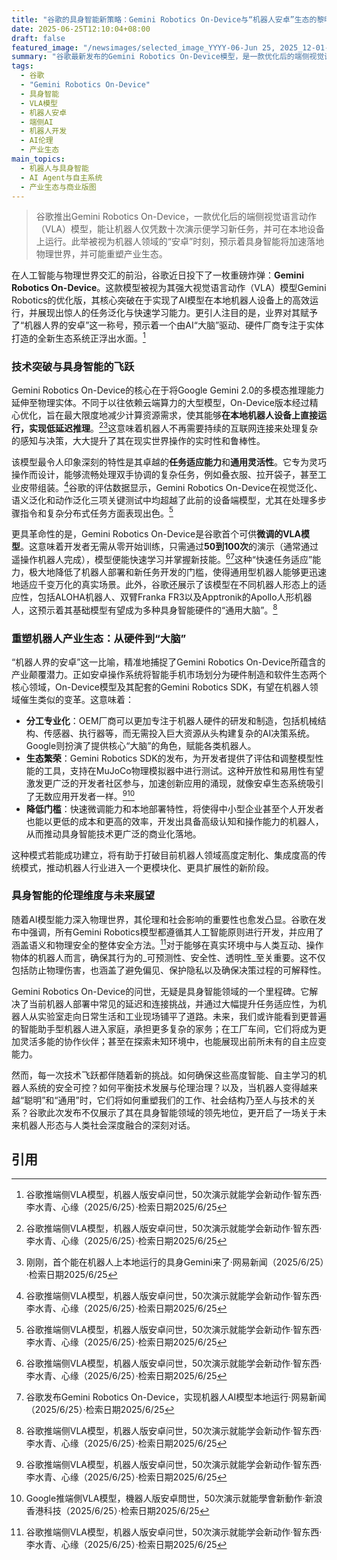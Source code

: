 ```yaml
---
title: "谷歌的具身智能新策略：Gemini Robotics On-Device与“机器人安卓”生态的黎明"
date: 2025-06-25T12:10:04+08:00
draft: false
featured_image: "/newsimages/selected_image_YYYY-06-Jun 25, 2025_12-01-44-628.jpg"
summary: "谷歌最新发布的Gemini Robotics On-Device模型，是一款优化后的端侧视觉语言动作（VLA）模型，它能在本地机器人设备上运行，只需50-100次演示即可学会新任务，极大提升了机器人执行复杂灵巧操作的效率和泛化能力。此举被誉为机器人领域的“安卓”时刻，预示着硬件与AI“大脑”分离的产业新生态正在形成，并将加速具身智能的广泛应用和商业落地。"
tags: 
  - 谷歌
  - "Gemini Robotics On-Device"
  - 具身智能
  - VLA模型
  - 机器人安卓
  - 端侧AI
  - 机器人开发
  - AI伦理
  - 产业生态
main_topics: 
  - 机器人与具身智能
  - AI Agent与自主系统
  - 产业生态与商业版图
---
```


> 谷歌推出Gemini Robotics On-Device，一款优化后的端侧视觉语言动作（VLA）模型，能让机器人仅凭数十次演示便学习新任务，并可在本地设备上运行。此举被视为机器人领域的“安卓”时刻，预示着具身智能将加速落地物理世界，并可能重塑产业生态。

在人工智能与物理世界交汇的前沿，谷歌近日投下了一枚重磅炸弹：**Gemini Robotics On-Device**。这款模型被视为其强大视觉语言动作（VLA）模型Gemini Robotics的优化版，其核心突破在于实现了AI模型在本地机器人设备上的高效运行，并展现出惊人的任务泛化与快速学习能力。更引人注目的是，业界对其赋予了“机器人界的安卓”这一称号，预示着一个由AI“大脑”驱动、硬件厂商专注于实体打造的全新生态系统正浮出水面。[^1]

### 技术突破与具身智能的飞跃

Gemini Robotics On-Device的核心在于将Google Gemini 2.0的多模态推理能力延伸至物理实体。不同于以往依赖云端算力的大型模型，On-Device版本经过精心优化，旨在最大限度地减少计算资源需求，使其能够**在本地机器人设备上直接运行，实现低延迟推理**。[^1][^5]这意味着机器人不再需要持续的互联网连接来处理复杂的感知与决策，大大提升了其在现实世界操作的实时性和鲁棒性。

该模型最令人印象深刻的特性是其卓越的**任务适应能力**和**通用灵活性**。它专为灵巧操作而设计，能够流畅处理双手协调的复杂任务，例如叠衣服、拉开袋子，甚至工业皮带组装。[^1]谷歌的评估数据显示，Gemini Robotics On-Device在视觉泛化、语义泛化和动作泛化三项关键测试中均超越了此前的设备端模型，尤其在处理多步骤指令和复杂分布式任务方面表现出色。[^1]

更具革命性的是，Gemini Robotics On-Device是谷歌首个可供**微调的VLA模型**。这意味着开发者无需从零开始训练，只需通过**50到100次**的演示（通常通过遥操作机器人完成），模型便能快速学习并掌握新技能。[^1][^4]这种“快速任务适应”能力，极大地降低了机器人部署和新任务开发的门槛，使得通用型机器人能够更迅速地适应千变万化的真实场景。此外，谷歌还展示了该模型在不同机器人形态上的适应性，包括ALOHA机器人、双臂Franka FR3以及Apptronik的Apollo人形机器人，这预示着其基础模型有望成为多种具身智能硬件的“通用大脑”。[^1]

### 重塑机器人产业生态：从硬件到“大脑”

“机器人界的安卓”这一比喻，精准地捕捉了Gemini Robotics On-Device所蕴含的产业颠覆潜力。正如安卓操作系统将智能手机市场划分为硬件制造和软件生态两个核心领域，On-Device模型及其配套的Gemini Robotics SDK，有望在机器人领域催生类似的变革。这意味着：

*   **分工专业化**：OEM厂商可以更加专注于机器人硬件的研发和制造，包括机械结构、传感器、执行器等，而无需投入巨大资源从头构建复杂的AI决策系统。Google则扮演了提供核心“大脑”的角色，赋能各类机器人。
*   **生态繁荣**：Gemini Robotics SDK的发布，为开发者提供了评估和调整模型性能的工具，支持在MuJoCo物理模拟器中进行测试。这种开放性和易用性有望激发更广泛的开发者社区参与，加速创新应用的涌现，就像安卓生态系统吸引了无数应用开发者一样。[^1][^2]
*   **降低门槛**：快速微调能力和本地部署特性，将使得中小型企业甚至个人开发者也能以更低的成本和更高的效率，开发出具备高级认知和操作能力的机器人，从而推动具身智能技术更广泛的商业化落地。

这种模式若能成功建立，将有助于打破目前机器人领域高度定制化、集成度高的传统模式，推动机器人行业进入一个更模块化、更具扩展性的新阶段。

### 具身智能的伦理维度与未来展望

随着AI模型能力深入物理世界，其伦理和社会影响的重要性也愈发凸显。谷歌在发布中强调，所有Gemini Robotics模型都遵循其人工智能原则进行开发，并应用了涵盖语义和物理安全的整体安全方法。[^1]对于能够在真实环境中与人类互动、操作物体的机器人而言，确保其行为的_可预测性、安全性、透明性_至关重要。这不仅包括防止物理伤害，也涵盖了避免偏见、保护隐私以及确保决策过程的可解释性。

Gemini Robotics On-Device的问世，无疑是具身智能领域的一个里程碑。它解决了当前机器人部署中常见的延迟和连接挑战，并通过大幅提升任务适应性，为机器人从实验室走向日常生活和工业现场铺平了道路。未来，我们或许能看到更普遍的智能助手型机器人进入家庭，承担更多复杂的家务；在工厂车间，它们将成为更加灵活多能的协作伙伴；甚至在探索未知环境中，也能展现出前所未有的自主应变能力。

然而，每一次技术飞跃都伴随着新的挑战。如何确保这些高度智能、自主学习的机器人系统的安全可控？如何平衡技术发展与伦理治理？以及，当机器人变得越来越“聪明”和“通用”时，它们将如何重塑我们的工作、社会结构乃至人与技术的关系？谷歌此次发布不仅展示了其在具身智能领域的领先地位，更开启了一场关于未来机器人形态与人类社会深度融合的深刻对话。

## 引用
[^1]: 谷歌推端侧VLA模型，机器人版安卓问世，50次演示就能学会新动作·智东西·李水青、心缘（2025/6/25）·检索日期2025/6/25
[^2]: Google推端側VLA模型，機器人版安卓問世，50次演示就能學會新動作·新浪香港科技（2025/6/25）·检索日期2025/6/25
[^3]: 谷歌推端側VLA模型，機器人版安卓問世，50次演示就能學會新動作·富途牛牛（2025/6/25）·检索日期2025/6/25
[^4]: 谷歌发布Gemini Robotics On-Device，实现机器人AI模型本地运行·网易新闻（2025/6/25）·检索日期2025/6/25
[^5]: 刚刚，首个能在机器人上本地运行的具身Gemini来了·网易新闻（2025/6/25）·检索日期2025/6/25
[^6]: Gemini Robotics: Bringing AI into the Physical World·Google DeepMind·（2025/3/20）·检索日期2025/6/25
